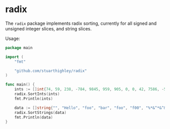 # radix

The `radix` package implements radix sorting, currently for all signed and unsigned integer slices, and string slices.

Usage:

```go
package main

import (
	"fmt"

	"github.com/stuarthighley/radix"
)

func main() {
	ints := []int{74, 59, 238, -784, 9845, 959, 905, 0, 0, 42, 7586, -5467984, 7586}
	radix.SortInts(ints)
	fmt.Println(ints)

	data := []string{"", "Hello", "foo", "bar", "foo", "f00", "%*&^*&^&", "***"}
	radix.SortStrings(data)
	fmt.Println(data)
}
```
